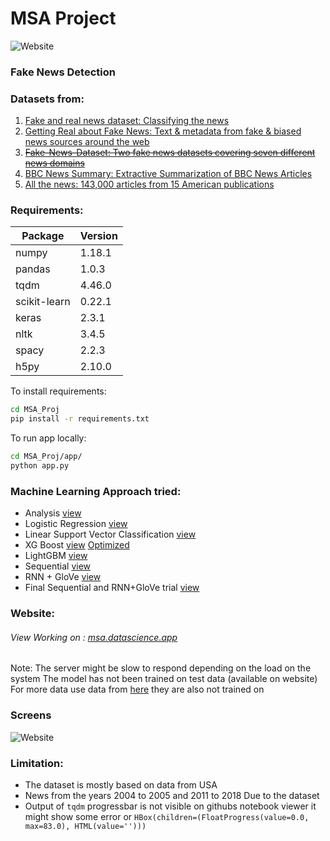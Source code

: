 # MSA Project
![Website](https://img.shields.io/website?down_color=red&down_message=Offline&up_color=green&up_message=UP&url=https%3A%2F%2Fdatascience.app)

### Fake News Detection

### Datasets from:
1. [Fake and real news dataset: Classifying the news](https://www.kaggle.com/clmentbisaillon/fake-and-real-news-dataset/)
2. [Getting Real about Fake News: Text & metadata from fake & biased news sources around the web](https://www.kaggle.com/mrisdal/fake-news)
3. ~~[Fake-News-Dataset: Two fake news datasets covering seven different news domains](https://www.kaggle.com/sumanthvrao/fakenewsdataset)~~
4. [BBC News Summary: Extractive Summarization of BBC News Articles ](https://www.kaggle.com/pariza/bbc-news-summary)
5. [All the news: 143,000 articles from 15 American publications](https://www.kaggle.com/snapcrack/all-the-news)

### Requirements:
| Package | Version |
| ------ | ------ |
| numpy | 1.18.1 |
| pandas | 1.0.3 |
| tqdm | 4.46.0 |
| scikit-learn | 0.22.1 |
| keras | 2.3.1 |
| nltk | 3.4.5 |
| spacy | 2.2.3 |
| h5py | 2.10.0 |


To install requirements:
```sh
cd MSA_Proj
pip install -r requirements.txt
```

To run app locally:
```sh
cd MSA_Proj/app/
python app.py
```

### Machine Learning Approach tried:
 - Analysis [view](https://github.com/Mohnish226/MSA_Proj/blob/master/Analysis.ipynb)
 - Logistic Regression [view](https://github.com/Mohnish226/MSA_Proj/blob/master/Basic%20Machine%20Learning.ipynb)
 - Linear Support Vector Classification [view](https://github.com/Mohnish226/MSA_Proj/blob/master/Basic%20Machine%20Learning.ipynb)
 - XG Boost [view](https://github.com/Mohnish226/MSA_Proj/blob/master/Basic%20Machine%20Learning.ipynb) [Optimized](https://github.com/Mohnish226/MSA_Proj/blob/master/XGBoost.ipynb)
 - LightGBM [view](https://github.com/Mohnish226/MSA_Proj/blob/master/Basic%20Machine%20Learning.ipynb)
 - Sequential [view](https://github.com/Mohnish226/MSA_Proj/blob/master/Sequential.ipynb)
 - RNN + GloVe [view](https://github.com/Mohnish226/MSA_Proj/blob/master/GloVe.ipynb)
 - Final Sequential and RNN+GloVe trial [view](https://github.com/Mohnish226/MSA_Proj/blob/master/final-Sequential.ipynb)

### Website:

###### View Working on : [msa.datascience.app](http://msa.datascience.app)
Note: The server might be slow to respond depending on the load on the system
The model has not been trained on test data (available on website)
For more data use data from [here](https://github.com/Mohnish226/MSA_Proj/tree/master/test_data) they are also not trained on

### Screens

![Website](https://github.com/Mohnish226/MSA_Proj/blob/master/screens/output.gif)


### Limitation:
 - The dataset is mostly based on data from USA
 - News from the years 2004 to 2005 and 2011 to 2018 Due to the dataset
 - Output of `tqdm` progressbar is not visible on githubs notebook viewer it might show some error or `HBox(children=(FloatProgress(value=0.0, max=83.0), HTML(value='')))`